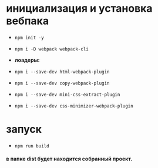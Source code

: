 # **инициализация и установка вебпака**  
  - ```npm init -y```  
  - ```npm i -D webpack webpack-cli```  
  - **лоадеры:**
  - ```npm i --save-dev html-webpack-plugin```  
  - ```npm i --save-dev copy-webpack-plugin```  

  - ```npm i --save-dev mini-css-extract-plugin```  
  - ```npm i --save-dev css-minimizer-webpack-plugin```  

# **запуск**  
  - ```npm run build```

#### в папке dist будет находится собранный проект.
